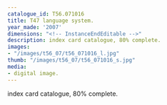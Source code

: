 ```yaml
---
catalogue_id: T56.071016
title: T47 language system.
year_made: '2007'
dimensions: "<!-- InstanceEndEditable -->"
description: index card catalogue, 80% complete.
images:
- "/images/t56_07/t56_071016_l.jpg"
thumb: "/images/t56_07/t56_071016_s.jpg"
media:
- digital image.
---
```


index card catalogue, 80% complete.
